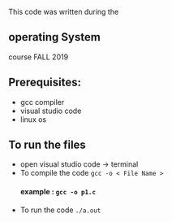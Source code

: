 This code was written during the <h2> operating System </h2> course FALL 2019 

## Prerequisites:
+ gcc compiler
+ visual studio code
+ linux os

## To run the files
+ open visual studio code -> terminal 
+ To compile the code 
`gcc -o < File Name > ` 
   #### example : `gcc -o p1.c`
+ To run the code 
`./a.out`
